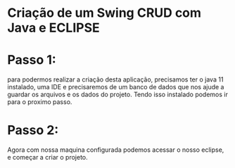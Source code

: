 # Criação de um Swing CRUD com Java e ECLIPSE

# Passo 1: 
para podermos realizar a criação desta aplicação, precisamos ter o java 11 instalado, uma IDE e precisaremos de um banco de dados que nos ajude a guardar os arquivos
e os dados do projeto. Tendo isso instalado podemos ir para o proximo passo.

# Passo 2: 
Agora com nossa maquina configurada podemos acessar o nosso eclipse, e começar a criar o projeto.
